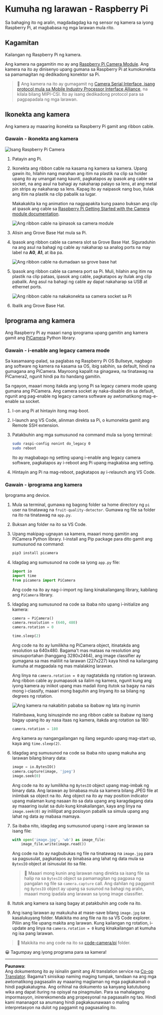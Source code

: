 <!--
CO_OP_TRANSLATOR_METADATA:
{
  "original_hash": "c677667095f6133eee418c7e53615d05",
  "translation_date": "2025-08-27T20:59:48+00:00",
  "source_file": "4-manufacturing/lessons/2-check-fruit-from-device/pi-camera.md",
  "language_code": "tl"
}
-->
# Kumuha ng larawan - Raspberry Pi

Sa bahaging ito ng aralin, magdadagdag ka ng sensor ng kamera sa iyong Raspberry Pi, at magbabasa ng mga larawan mula rito.

## Kagamitan

Kailangan ng Raspberry Pi ng kamera.

Ang kamera na gagamitin mo ay ang [Raspberry Pi Camera Module](https://www.raspberrypi.org/products/camera-module-v2/). Ang kamera na ito ay dinisenyo upang gumana sa Raspberry Pi at kumokonekta sa pamamagitan ng dedikadong konektor sa Pi.

> 💁 Ang kamera na ito ay gumagamit ng [Camera Serial Interface, isang protocol mula sa Mobile Industry Processor Interface Alliance](https://wikipedia.org/wiki/Camera_Serial_Interface), na kilala bilang MIPI-CSI. Ito ay isang dedikadong protocol para sa pagpapadala ng mga larawan.

## Ikonekta ang kamera

Ang kamera ay maaaring ikonekta sa Raspberry Pi gamit ang ribbon cable.

### Gawain - ikonekta ang kamera

![Isang Raspberry Pi Camera](../../../../../translated_images/pi-camera-module.4278753c31bd6e757aa2b858be97d72049f71616278cefe4fb5abb485b40a078.tl.png)

1. Patayin ang Pi.

1. Ikonekta ang ribbon cable na kasama ng kamera sa kamera. Upang gawin ito, hilahin nang marahan ang itim na plastik na clip sa holder upang ito ay umangat nang kaunti, pagkatapos ay ipasok ang cable sa socket, na ang asul na bahagi ay nakaharap palayo sa lens, at ang metal pin strips ay nakaharap sa lens. Kapag ito ay naipasok nang buo, itulak ang itim na plastik na clip pabalik sa lugar.

    Makakakita ka ng animation na nagpapakita kung paano buksan ang clip at ipasok ang cable sa [Raspberry Pi Getting Started with the Camera module documentation](https://projects.raspberrypi.org/en/projects/getting-started-with-picamera/2).

    ![Ang ribbon cable na ipinasok sa camera module](../../../../../translated_images/pi-camera-ribbon-cable.0bf82acd251611c21ac616f082849413e2b322a261d0e4f8fec344248083b07e.tl.png)

1. Alisin ang Grove Base Hat mula sa Pi.

1. Ipasok ang ribbon cable sa camera slot sa Grove Base Hat. Siguraduhin na ang asul na bahagi ng cable ay nakaharap sa analog ports na may label na **A0**, **A1**, at iba pa.

    ![Ang ribbon cable na dumadaan sa grove base hat](../../../../../translated_images/grove-base-hat-ribbon-cable.501fed202fcf73b11b2b68f6d246189f7d15d3e4423c572ddee79d77b4632b47.tl.png)

1. Ipasok ang ribbon cable sa camera port sa Pi. Muli, hilahin ang itim na plastik na clip pataas, ipasok ang cable, pagkatapos ay itulak ang clip pabalik. Ang asul na bahagi ng cable ay dapat nakaharap sa USB at ethernet ports.

    ![Ang ribbon cable na nakakonekta sa camera socket sa Pi](../../../../../translated_images/pi-camera-socket-ribbon-cable.a18309920b11800911082ed7aa6fb28e6d9be3a022e4079ff990016cae3fca10.tl.png)

1. Ibalik ang Grove Base Hat.

## Iprograma ang kamera

Ang Raspberry Pi ay maaari nang iprograma upang gamitin ang kamera gamit ang [PiCamera](https://pypi.org/project/picamera/) Python library.

### Gawain - i-enable ang legacy camera mode

Sa kasamaang-palad, sa paglabas ng Raspberry Pi OS Bullseye, nagbago ang software ng kamera na kasama sa OS, ibig sabihin, sa default, hindi na gumagana ang PiCamera. Mayroong kapalit na ginagawa, na tinatawag na PiCamera2, ngunit hindi pa ito handang gamitin.

Sa ngayon, maaari mong itakda ang iyong Pi sa legacy camera mode upang gumana ang PiCamera. Ang camera socket ay naka-disable din sa default, ngunit ang pag-enable ng legacy camera software ay awtomatikong mag-e-enable sa socket.

1. I-on ang Pi at hintayin itong mag-boot.

1. I-launch ang VS Code, alinman direkta sa Pi, o kumonekta gamit ang Remote SSH extension.

1. Patakbuhin ang mga sumusunod na command mula sa iyong terminal:

    ```sh
    sudo raspi-config nonint do_legacy 0
    sudo reboot
    ```

    Ito ay magbabago ng setting upang i-enable ang legacy camera software, pagkatapos ay i-reboot ang Pi upang magkabisa ang setting.

1. Hintayin ang Pi na mag-reboot, pagkatapos ay i-relaunch ang VS Code.

### Gawain - iprograma ang kamera

Iprograma ang device.

1. Mula sa terminal, gumawa ng bagong folder sa home directory ng `pi` user na tinatawag na `fruit-quality-detector`. Gumawa ng file sa folder na ito na tinatawag na `app.py`.

1. Buksan ang folder na ito sa VS Code.

1. Upang makipag-ugnayan sa kamera, maaari mong gamitin ang PiCamera Python library. I-install ang Pip package para dito gamit ang sumusunod na command:

    ```sh
    pip3 install picamera
    ```

1. Idagdag ang sumusunod na code sa iyong `app.py` file:

    ```python
    import io
    import time
    from picamera import PiCamera
    ```

    Ang code na ito ay nag-i-import ng ilang kinakailangang library, kabilang ang `PiCamera` library.

1. Idagdag ang sumusunod na code sa ibaba nito upang i-initialize ang kamera:

    ```python
    camera = PiCamera()
    camera.resolution = (640, 480)
    camera.rotation = 0
    
    time.sleep(2)
    ```

    Ang code na ito ay lumilikha ng PiCamera object, itinatakda ang resolution sa 640x480. Bagama't mas mataas na resolution ang sinusuportahan (hanggang 3280x2464), ang image classifier ay gumagana sa mas maliliit na larawan (227x227) kaya hindi na kailangang kumuha at magpadala ng mas malalaking larawan.

    Ang linya na `camera.rotation = 0` ay nagtatakda ng rotation ng larawan. Ang ribbon cable ay pumapasok sa ilalim ng kamera, ngunit kung ang iyong kamera ay iniikot upang mas madali itong itutok sa bagay na nais mong i-classify, maaari mong baguhin ang linyang ito sa bilang ng degrees ng rotation.

    ![Ang kamera na nakabitin pababa sa ibabaw ng lata ng inumin](../../../../../translated_images/pi-camera-upside-down.5376961ba31459883362124152ad6b823d5ac5fc14e85f317e22903bd681c2b6.tl.png)

    Halimbawa, kung isinuspinde mo ang ribbon cable sa ibabaw ng isang bagay upang ito ay nasa itaas ng kamera, itakda ang rotation sa 180:

    ```python
    camera.rotation = 180
    ```

    Ang kamera ay nangangailangan ng ilang segundo upang mag-start up, kaya ang `time.sleep(2)`.

1. Idagdag ang sumusunod na code sa ibaba nito upang makuha ang larawan bilang binary data:

    ```python
    image = io.BytesIO()
    camera.capture(image, 'jpeg')
    image.seek(0)
    ```

    Ang code na ito ay lumilikha ng `BytesIO` object upang mag-imbak ng binary data. Ang larawan ay binabasa mula sa kamera bilang JPEG file at iniimbak sa object na ito. Ang object na ito ay may position indicator upang malaman kung nasaan ito sa data upang ang karagdagang data ay maaaring isulat sa dulo kung kinakailangan, kaya ang linya na `image.seek(0)` ay inililipat ang posisyon pabalik sa simula upang ang lahat ng data ay mabasa mamaya.

1. Sa ibaba nito, idagdag ang sumusunod upang i-save ang larawan sa isang file:

    ```python
    with open('image.jpg', 'wb') as image_file:
        image_file.write(image.read())
    ```

    Ang code na ito ay nagbubukas ng file na tinatawag na `image.jpg` para sa pagsusulat, pagkatapos ay binabasa ang lahat ng data mula sa `BytesIO` object at isinusulat ito sa file.

    > 💁 Maaari mong kunin ang larawan nang direkta sa isang file sa halip na sa `BytesIO` object sa pamamagitan ng pagpasa ng pangalan ng file sa `camera.capture` call. Ang dahilan ng paggamit ng `BytesIO` object ay upang sa susunod na bahagi ng aralin, maaari mong ipadala ang larawan sa iyong image classifier.

1. Itutok ang kamera sa isang bagay at patakbuhin ang code na ito.

1. Ang isang larawan ay makukuha at mase-save bilang `image.jpg` sa kasalukuyang folder. Makikita mo ang file na ito sa VS Code explorer. Piliin ang file upang makita ang larawan. Kung kailangan ng rotation, i-update ang linya na `camera.rotation = 0` kung kinakailangan at kumuha ng isa pang larawan.

> 💁 Makikita mo ang code na ito sa [code-camera/pi](../../../../../4-manufacturing/lessons/2-check-fruit-from-device/code-camera/pi) folder.

😀 Tagumpay ang iyong programa para sa kamera!

---

**Paunawa**:  
Ang dokumentong ito ay isinalin gamit ang AI translation service na [Co-op Translator](https://github.com/Azure/co-op-translator). Bagama't sinisikap naming maging tumpak, tandaan na ang mga awtomatikong pagsasalin ay maaaring maglaman ng mga pagkakamali o hindi pagkakatugma. Ang orihinal na dokumento sa kanyang katutubong wika ang dapat ituring na opisyal na pinagmulan. Para sa mahalagang impormasyon, inirerekomenda ang propesyonal na pagsasalin ng tao. Hindi kami mananagot sa anumang hindi pagkakaunawaan o maling interpretasyon na dulot ng paggamit ng pagsasaling ito.